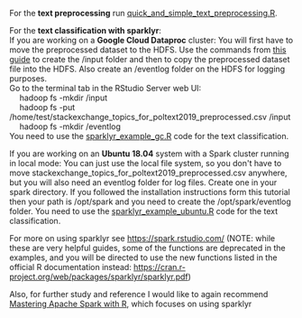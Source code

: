 For the <b>text preprocessing</b> run <a href="https://github.com/zkpti/poltext2019-sparktutorial/blob/master/R_code/quick_and_simple_text_preprocessing.R">quick_and_simple_text_preprocessing.R</a>.

For the <b>text classification with sparklyr</b>:</br>
If you are working on a <b>Google Cloud Dataproc</b> cluster:
You will first have to move the preprocessed dataset to the HDFS. Use the commands from <a href="https://github.com/zkpti/poltext2019-sparktutorial/blob/master/presentation_materials/Hadoop_HDFS_basic_commands">this guide</a> to create the /input folder and then to copy the preprocessed dataset file into the HDFS.
Also create an /eventlog folder on the HDFS for logging purposes.</br>
Go to the terminal tab in the RStudio Server web UI:</br>
&emsp; hadoop fs -mkdir /input</br>
&emsp; hadoop fs -put /home/test/stackexchange_topics_for_poltext2019_preprocessed.csv /input</br>
&emsp; hadoop fs -mkdir /eventlog</br>
You need to use the <a href="https://github.com/zkpti/poltext2019-sparktutorial/blob/master/R_code/sparklyr_example_gc.R">sparklyr_example_gc.R</a> code for the text classification.

If you are working on an <b>Ubuntu 18.04</b> system with a Spark cluster running in local mode:
You can just use the local file system, so you don't have to move stackexchange_topics_for_poltext2019_preprocessed.csv anywhere, but you will also need an eventlog folder for log files. Create one in your spark directory. If you followed the installation instructions form this tutorial then your path is /opt/spark and you need to create the /opt/spark/eventlog folder.
You need to use the <a href="https://github.com/zkpti/poltext2019-sparktutorial/blob/master/R_code/sparklyr_example_ubuntu.R">sparklyr_example_ubuntu.R</a> code for the text classification.

For more on using sparklyr see https://spark.rstudio.com/ (NOTE: while these are very helpful guides, some of the functions are deprecated in the examples, and you will be directed to use the new functions listed in the official R documentation instead: https://cran.r-project.org/web/packages/sparklyr/sparklyr.pdf)

Also, for further study and reference I would like to again recommend <a href="https://therinspark.com/">Mastering Apache Spark with R</a>, which focuses on using sparklyr

